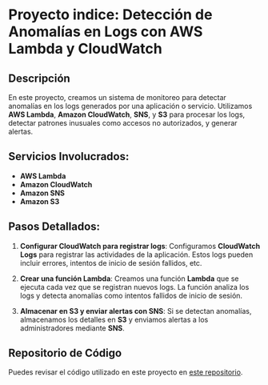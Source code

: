 # Proyecto indice: Detección de Anomalías en Logs con AWS Lambda y CloudWatch

## Descripción

En este proyecto, creamos un sistema de monitoreo para detectar anomalías en los logs generados por una aplicación o servicio. Utilizamos **AWS Lambda**, **Amazon CloudWatch**, **SNS**, y **S3** para procesar los logs, detectar patrones inusuales como accesos no autorizados, y generar alertas.

## Servicios Involucrados:

- **AWS Lambda**
- **Amazon CloudWatch**
- **Amazon SNS**
- **Amazon S3**

## Pasos Detallados:

1. **Configurar CloudWatch para registrar logs**:
   Configuramos **CloudWatch Logs** para registrar las actividades de la aplicación. Estos logs pueden incluir errores, intentos de inicio de sesión fallidos, etc.

2. **Crear una función Lambda**:
   Creamos una función **Lambda** que se ejecuta cada vez que se registran nuevos logs. La función analiza los logs y detecta anomalías como intentos fallidos de inicio de sesión.

3. **Almacenar en S3 y enviar alertas con SNS**:
   Si se detectan anomalías, almacenamos los detalles en **S3** y enviamos alertas a los administradores mediante **SNS**.

## Repositorio de Código

Puedes revisar el código utilizado en este proyecto en [este repositorio](https://github.com/username/proyecto1).

